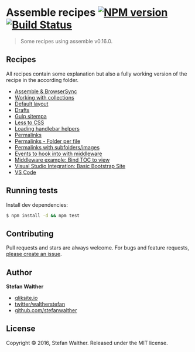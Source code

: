 # Assemble recipes [![NPM version](https://img.shields.io/npm/v/assemble-workshop.svg?style=flat)](https://www.npmjs.com/package/assemble-workshop) [![Build Status](https://img.shields.io/travis/Stefan%20Walther/assemble-workshop.svg?style=flat)](https://travis-ci.org/Stefan%20Walther/assemble-workshop)

> Some recipes using assemble v0.16.0.

## Recipes

All recipes contain some explanation but also a fully working version of the recipe in the according folder.

- [Assemble & BrowserSync](recipes/browser-sync)
- [Working with collections](recipes/collection-basic)
- [Default layout](recipes/default-layout)
- [Drafts](recipes/drafts)
- [Gulp sitempa](recipes/gulp-sitemap)
- [Less to CSS](recipes/less)
- [Loading handlebar helpers](recipes/loading-handlebar-helpers)
- [Permalinks](recipes/permalinks)
- [Permalinks - Folder per file](recipes/permalinks-folder-per-file)
- [Permalinks with subfolders/images](recipes/permalinks-copy-images)
- [Events to hook into with middleware](recipes/middleware)
- [Middleware example: Bind TOC to view](recipes/middleware-page-toc)
- [Visual Studio Integration: Basic Bootstrap Site](recipes/visual-studio-integration)
- [VS Code](recipes/vscode-integration)

## Running tests
Install dev dependencies:

```sh
$ npm install -d && npm test
```

## Contributing
Pull requests and stars are always welcome. For bugs and feature requests, [please create an issue](../../issues/new).

## Author
**Stefan Walther**

* [qliksite.io](http://qliksite.io)
* [twitter/waltherstefan](http://twitter.com/waltherstefan)
* [github.com/stefanwalther](http://github.com/stefanwalther)

## License
Copyright © 2016, Stefan Walther.
Released under the MIT license.

